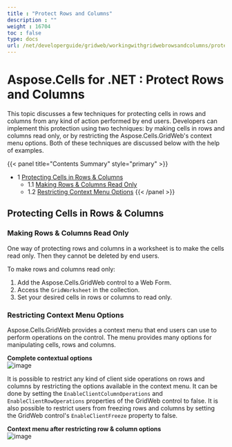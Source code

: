 ```yaml
---
title : "Protect Rows and Columns" 
description : "" 
weight : 16704 
toc : false
type: docs
url: /net/developerguide/gridweb/workingwithgridwebrowsandcolumns/protect+rows+and+columns/
---
```


# Aspose.Cells for .NET : Protect Rows and Columns


This topic discusses a few techniques for protecting cells in rows and columns from any kind of action performed by end users. Developers can implement this protection using two techniques: by making cells in rows and columns read only, or by restricting the Aspose.Cells.GridWeb's context menu options. Both of these techniques are discussed below with the help of examples.

{{< panel title="Contents Summary" style="primary" >}}
*   1 [Protecting Cells in Rows & Columns](#protecting-cells-in-rows-&-columns)
    *   1.1 [Making Rows & Columns Read Only](#making-rows-&-columns-read-only)
    *   1.2 [Restricting Context Menu Options](#restricting-context-menu-options)
{{< /panel >}}
 

## Protecting Cells in Rows & Columns

### Making Rows & Columns Read Only

One way of protecting rows and columns in a worksheet is to make the cells read only. Then they cannot be deleted by end users.

To make rows and columns read only:

1.  Add the Aspose.Cells.GridWeb control to a Web Form.
2.  Access the `GridWorksheet` in the collection.
3.  Set your desired cells in rows or columns to read only.

### Restricting Context Menu Options

Aspose.Cells.GridWeb provides a context menu that end users can use to perform operations on the control. The menu provides many options for manipulating cells, rows and columns.

**Complete contextual options**  
![image](https://docs2.aspose.com/cells/net/attachments/5013770/5115401.png)

It is possible to restrict any kind of client side operations on rows and columns by restricting the options available in the context menu. It can be done by setting the `EnableClientColumnOperations` and `EnableClientRowOperations` properties of the GridWeb control to false. It is also possible to restrict users from freezing rows and columns by setting the GridWeb control's `EnableClientFreeze` property to false.

**Context menu after restricting row & column options**  
![image](https://docs2.aspose.com/cells/net/attachments/5013770/5115404.png)

